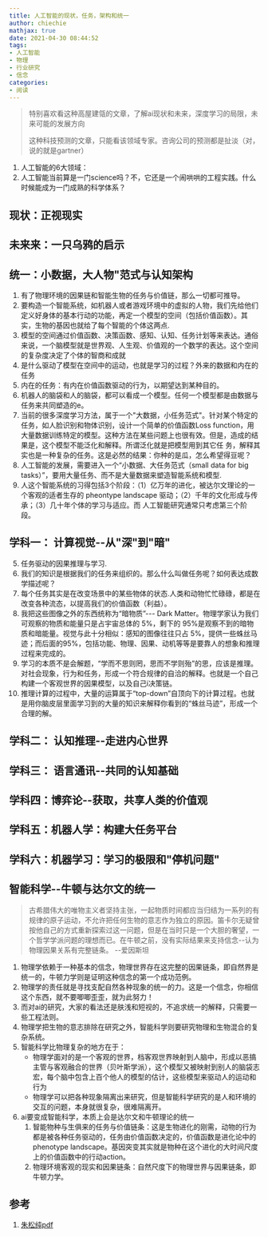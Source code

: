 ```yaml
---
title: 人工智能的现状，任务，架构和统一
author: chiechie
mathjax: true
date: 2021-04-30 08:44:52
tags: 
- 人工智能
- 物理
- 行业研究
- 信念
categories:
- 阅读
---
```


> 特别喜欢看这种高屋建瓴的文章，了解ai现状和未来，深度学习的局限，未来可能的发展方向
>
> 这种科技预测的文章，只能看该领域专家。咨询公司的预测都是扯淡（对，说的就是gartner）



1. 人工智能的6大领域：
2. 人工智能当前算是一门science吗？不，它还是一个闹哄哄的工程实践。什么时候能成为一门成熟的科学体系？



## 现状：正视现实

## 未来来：一只乌鸦的启示


## 统一：小数据，大人物"范式与认知架构

1. 有了物理环境的因果链和智能生物的任务与价值链，那么一切都可推导。
2. 要构造一个智能系统，如机器人或者游戏环境中的虚拟的人物，我们先给他们定义好身体的基本行动的功能，再定一个模型的空间（包括价值函数）。其实，生物的基因也就给了每个智能的个体这两点.
3. 模型的空间通过价值函数、决策函数、感知、认知、任务计划等来表达。通俗来说，一个脑模型就是世界观、人生观、价值观的一个数学的表达。这个空间的复杂度决定了个体的智商和成就
4. 是什么驱动了模型在空间中的运动，也就是学习的过程？外来的数据和内在的任务
5. 内在的任务：有内在价值函数驱动的行为，以期望达到某种目的。
6. 机器人的脑袋和人的脑袋，都可以看成一个模型。任何一个模型都是由数据与任务来共同塑造的e。
7. 当前的很多深度学习方法，属于一个"大数据，小任务范式"。针对某个特定的任务，如人脸识别和物体识别，设计一个简单的价值函数Loss function，用大量数据训练特定的模型。这种方法在某些问题上也很有效。但是，造成的结果是，这个模型不能泛化和解释。所谓泛化就是把模型用到其它任
务，解释其实也是一种复杂的任务。这是必然的结果：你种的是瓜，怎么希望得豆呢？
8. 人工智能的发展，需要进入一个“小数据、大任务范式（small data for big tasks）”，要用大量任务、而不是大量数据来塑造智能系统和模型.
9. 人这个智能系统的习得包括3个阶段：（1）亿万年的进化，被达尔文理论的一个客观的适者生存的
pheontype landscape 驱动；（2）千年的文化形成与传承；（3）几十年个体的学习与适应。而 人工智能研究通常只考虑第三个阶段。


## 学科一： 计算视觉--从"深"到"暗"


5. 任务驱动的因果推理与学习.
6. 我们的知识是根据我们的任务来组织的。那么什么叫做任务呢？如何表达成数学描述呢？
7. 每个任务其实是在改变场景中的某些物体的状态.人类和动物忙忙碌碌，都是在改变各种流态，以提高我们的价值函数（利益）。
8. 我把这些图像之外的东西统称为“暗物质”--- Dark Matter。物理学家认为我们可观察的物质和能量只是占宇宙总体的 5%，剩下的 95%是观察不到的暗物质和暗能量。视觉与此十分相似：感知的图像往往只占 5%，提供一些蛛丝马迹；而后面的95%，包括功能、物理、因果、动机等等是要靠人的想象和推理过程来完成的。
10. 学习的本质不是会解题，“学而不思则罔，思而不学则殆”的思，应该是推理。对社会现象，行为和任务，形成一个符合规律的自洽的解释。也就是一个自己构建一个客观世界的因果模型，以及自己i决策链。
11. 推理计算的过程中，大量的运算属于“top-down”自顶向下的计算过程。也就是用你脑皮层里面学习到的大量的知识来解释你看到的“蛛丝马迹”，形成一个合理的解。


## 学科二： 认知推理--走进内心世界


## 学科三： 语言通讯--共同的认知基础


## 学科四：博弈论--获取，共享人类的价值观

## 学科五：机器人学：构建大任务平台


## 学科六：机器学习：学习的极限和"停机问题"



## 智能科学--牛顿与达尔文的统一

> 古希腊伟大的唯物主义者坚持主张，一起物质时间都应当归结为一系列的有规律的原子运动，不允许把任何生物的意志作为独立的原因。笛卡尔无疑曾按他自己的方式重新探索过这一问题，但是在当时只是一个大胆的奢望，一个哲学学派问题的理想而已。在牛顿之前，没有实际结果来支持信念--认为物理因果关系有完整链条。 --爱因斯坦

1. 物理学依赖于一种基本的信念，物理世界存在这完整的因果链条，即自然界是统一的，牛顿力学则是证明这种信念的第一个成功范例。
2. 物理学的责任就是寻找支配自然各种现象的统一的力。这是一个信念，你相信这个东西，就不要唧唧歪歪，就为此努力！
2. 而对ai的研究，大家的看法还是肤浅和短视的，不追求统一的解释，只需要一些工程法则。
3. 物理学把生物的意志排除在研究之外，智能科学则要研究物理和生物混合的复杂系统。
4. 智能科学比物理复杂的地方在于：
   - 物理学面对的是一个客观的世界，档客观世界映射到人脑中，形成以恶搞主管与客观融合的世界（贝叶斯学派），这个模型又被映射到别人的脑袋志宏，每个脑中包含上百个他人的模型的估计，这些模型来驱动人的运动和行为
   - 物理学可以把各种现象隔离出来研究，但是智能科学研究的是人和环境的交互的问题，本身就很复杂，很难隔离开。
5. ai要变成智能科学，本质上会是达尔文和牛顿理论的统一
    1. 智能物种与生俱来的任务与价值链条：这是生物进化的刚需，动物的行为都是被各种任务驱动的，任务由价值函数决定的，价值函数是进化论中的phenotype landscape。基因突变其实就是物种在这个进化的大时间尺度上的价值函数中的行动action。
    2. 物理环境客观的现实和因果链条：自然尺度下的物理世界与因果链条，即牛顿力学。
    


## 参考
1. [朱松纯pdf](http://www.stat.ucla.edu/~sczhu/Blog_articles/%E6%B5%85%E8%B0%88%E4%BA%BA%E5%B7%A5%E6%99%BA%E8%83%BD.pdf)